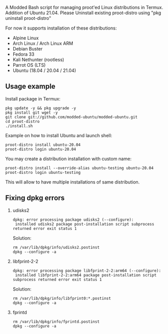 A Modded Bash script for managing proot'ed Linux distributions in Termux. Addition of Ubuntu 21.04.
Please Uninstall existing proot-distro using "pkg uninstall proot-distro"

For now it supports installation of these distributions:

* Alpine Linux
* Arch Linux / Arch Linux ARM
* Debian Buster
* Fedora 33
* Kali Nethunter (rootless)
* Parrot OS (LTS)
* Ubuntu (18.04 / 20.04 / 21.04)

## Usage example

Install package in Termux:
```
pkg update -y && pkg upgrade -y
pkg install git wget -y
git clone git://github.com/modded-ubuntu/modded-ubuntu.git
cd proot-distro
./install.sh
```

Example on how to install Ubuntu and launch shell:
```
proot-distro install ubuntu-20.04
proot-distro login ubuntu-20.04
```

You may create a distribution installation with custom name:
```
proot-distro install --override-alias ubuntu-testing ubuntu-20.04
proot-distro login ubuntu-testing
```
This will allow to have multiple installations of same distribution.

## Fixing dpkg errors

1. udisks2
   ```
   dpkg: error processing package udisks2 (--configure):
    installed udisks2 package post-installation script subprocess returned error exit status 1
   ```
   Solution:
   ```
   rm /var/lib/dpkg/info/udisks2.postinst
   dpkg --configure -a
   ```
2. libfprint-2-2
   ```
   dpkg: error processing package libfprint-2-2:arm64 (--configure):
    installed libfprint-2-2:arm64 package post-installation script subprocess returned error exit status 1
   ```
   Solution:
   ```
   rm /var/lib/dpkg/info/libfprint0:*.postinst
   dpkg --configure -a
   ```
3. fprintd
   ```
   rm /var/lib/dpkg/info/fprintd.postinst
   dpkg --configure -a
   ```
